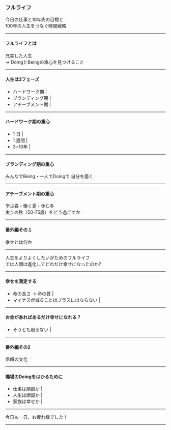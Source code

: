 ### フルライフ

今日の仕事と10年先の目標と  
100年の人生をつなぐ時間戦略

---

#### フルライフとは

充実した人生  
-> DoingとBeingの重心を見つけること

---

#### 人生は3フェーズ

- ハードワーク期 |
- ブランディング期 |
- アチーブメント期 |

---

#### ハードワーク期の重心

- 1 日 |
- 1 週間 |
- 3~10年 |

---

#### ブランディング期の重心

みんなでBeing・一人でDoingで
自分を磨く

---

#### アチーブメント期の重心

学ぶ春・働く夏・休む冬  
実りの秋（50-75歳）をどう過ごすか

--- 

#### 番外編その１

幸せとは何か

---

人生をよりよくしたいがためのフルライフ  
では人類は進化してどれだけ幸せになったのか?

--- 

#### 幸せを測定する

- 命の長さ -> 命の質 |
- マイナスが減ることはプラスにはならない |

--- 

#### お金があればあるだけ幸せになれる？

- そうとも限らない |

--- 

#### 番外編その2

信頼の文化

---

#### 職場のDoingをはかるために

- 仕事は順調か |
- 人生は順調か |
- 家族は幸せか |

---

今日も一日、お疲れ様でした！

---
